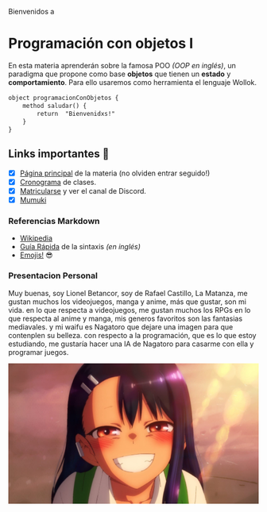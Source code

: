Bienvenidos a
# Programación con objetos I

En esta materia aprenderán sobre la famosa POO _(OOP en inglés)_, un paradigma que propone como base **objetos** que tienen un **estado** y **comportamiento**.
Para ello usaremos como herramienta el lenguaje Wollok.

```wollok
object programacionConObjetos { 
    method saludar() { 
        return  "Bienvenidxs!" 
    }
}
```

## Links importantes :monocle_face:
- [x] [Página principal](https://obj1-unahur.github.io/) de la materia (no olviden entrar seguido!) 
- [x] [Cronograma](https://docs.google.com/spreadsheets/d/1Ik6coqFm2lr2m6EFBGo3Ul4Bi4RPhrrtMQLbK3WcbIQ/edit?usp=sharing) de clases.
- [x] [Matricularse](https://discord.gg/tqyHtPt) y ver el canal de Discord.
- [x] [Mumuki](https://mumuki.io/unahur-obj1)

### Referencias Markdown 
* [Wikipedia](https://es.wikipedia.org/wiki/Markdown)
* [Guía Rápida](https://greg.schueler.us/doc/markdown.txt) de la sintaxis _(en inglés)_
* [Emojis!](https://github.com/ikatyang/emoji-cheat-sheet/blob/master/README.md) :sunglasses:

### Presentacion Personal

Muy buenas, soy Lionel Betancor, soy de Rafael Castillo, La Matanza, me gustan muchos los videojuegos, manga y anime, más que gustar, son mi vida.
 en lo que respecta a videojuegos, me gustan muchos los RPGs
  en lo que respecta al anime y manga, mis generos favoritos son las fantasias mediavales.
  y mi waifu es Nagatoro que dejare una imagen para que contenplen su belleza.
  con respecto a la programación, que es lo que estoy estudiando, me gustaría hacer una IA de Nagatoro para casarme con ella y programar juegos.

 ![Nagatoro](./assets/Nagatoro.jpg)
